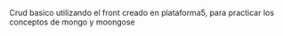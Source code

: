 Crud basico utilizando el front creado en plataforma5, para practicar los conceptos de mongo y moongose
